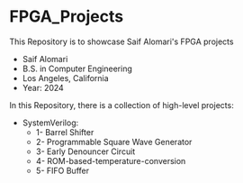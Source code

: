 # FPGA_Projects

This Repository is to showcase Saif Alomari's FPGA projects

- Saif Alomari
- B.S. in Computer Engineering 
- Los Angeles, California
- Year: 2024


In this Repository, there is a collection of high-level projects: 

- SystemVerilog:
    - 1- Barrel Shifter
    - 2- Programmable Square Wave Generator
    - 3- Early Denouncer Circuit
    - 4- ROM-based-temperature-conversion
    - 5- FIFO Buffer
